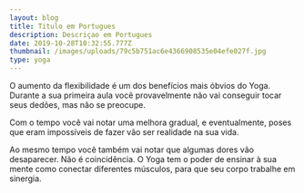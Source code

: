 ```yaml
---
layout: blog
title: Titulo em Portugues
description: Descriçao em Portugues
date: 2019-10-28T10:32:55.777Z
thumbnail: /images/uploads/79c5b751ac6e4366908535e04efe027f.jpg
type: yoga
---
```

O aumento da  flexibilidade é um dos benefícios mais óbvios do Yoga. Durante a sua primeira aula você provavelmente não vai conseguir tocar seus dedões, mas não se preocupe.



Com o tempo você vai notar uma melhora gradual, e eventualmente, poses que eram impossíveis de fazer vão ser realidade na sua vida.



Ao mesmo tempo você também vai notar que algumas dores vão desaparecer. Não é coincidência. O Yoga tem o poder de ensinar à sua mente como conectar diferentes músculos, para que seu corpo trabalhe em sinergia.
